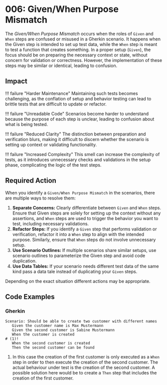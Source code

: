 # 006: Given/When Purpose Mismatch

The *Given/When Purpose Mismatch* occurs when the roles of `Given` and `When` steps are confused or misused in a Gherkin scenario. It happens when the Given step is intended to set up test data, while the `When` step is meant to test a function that creates something. In a proper setup (`Given`), the focus should be on preparing the necessary context or state, without concern for validation or correctness. However, the implementation of these steps may be similar or identical, leading to confusion.

## Impact

!!! failure "Harder Maintenance"
    Maintaining such tests becomes challenging, as the conflation of setup and behavior testing can lead to brittle tests that are difficult to update or refactor.

!!! failure "Unreadable Code"
    Scenarios become harder to understand because the purpose of each step is unclear, leading to confusion about what is being tested.

!!! failure "Reduced Clarity"
    The distinction between preparation and verification blurs, making it difficult to discern whether the scenario is setting up context or validating functionality.

!!! failure "Increased Complexity"
    This smell can increase the complexity of tests, as it introduces unnecessary checks and validations in the setup phase, complicating the logic of the test steps.

## Required Action
When you identify a `Given/When Purpose Mismatch` in the scenarios, there are multiple ways to resolve them:

1. **Separate Concerns:** Clearly differentiate between `Given` and `When` steps. Ensure that Given steps are solely for setting up the context without any assertions, and `When` steps are used to trigger the behavior you want to test, including necessary validations.
2. **Refactor Steps:** If you identify a `Given` step that performs validation or verification, refactor it into a `When` step to align with the intended purpose. Similarly, ensure that `When` steps do not involve unnecessary setup.
3. **Use Scenario Outlines:** If multiple scenarios share similar setups, use scenario outlines to parameterize the Given step and avoid code duplication.
4. **Use Data Tables:** If your scenario needs different test data of the same kind pass a data tale instead of duplicating your `Given` steps.

Depending on the exact situation different actions may be appropriate.

## Code Examples
### Gherkin
```gherkin title="Customer.feature"
Scenario: Should be able to create two customer with different names
   Given the customer name is Max Mustermann
   Given the second customer is Sabine Mustermann
   When the customer is created
# (1)!
   When the second customer is created
   Then the second customer can be found
```
1. In this case the creation of the first customer is only executed as a `When` step in order to then execute the creation of the second customer. The actual behaviour under test is the creation of the second customer. A possible solution here would be to create a `Then` step that includes the creation of the first customer.
